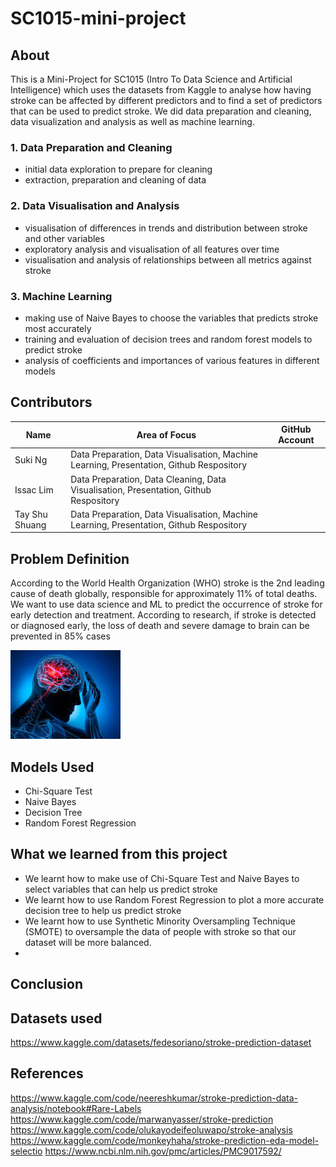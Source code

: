 # SC1015-mini-project

## About

This is a Mini-Project for SC1015 (Intro To Data Science and Artificial Intelligence) which uses the datasets from Kaggle to analyse how having stroke can be affected by different predictors and to find a set of predictors that can be used to predict stroke. We did data preparation and cleaning, data visualization and analysis as well as machine learning.

### 1. Data Preparation and Cleaning
- initial data exploration to prepare for cleaning
- extraction, preparation and cleaning of data

### 2. Data Visualisation and Analysis
- visualisation of differences in trends and distribution between stroke and other variables
- exploratory analysis and visualisation of all features over time
- visualisation and analysis of relationships between all metrics against stroke

### 3. Machine Learning
- making use of Naive Bayes to choose the variables that predicts stroke most accurately
- training and evaluation of decision trees and random forest models to predict stroke
- analysis of coefficients and importances of various features in different models

## Contributors

|  Name  |  Area of Focus  |  GitHub Account  |
|  ---  |  ---  | --- |
|  Suki Ng  |  Data Preparation, Data Visualisation, Machine Learning, Presentation, Github Respository  |
|  Issac Lim  |  Data Preparation, Data Cleaning, Data Visualisation, Presentation, Github Respository  |
|  Tay Shu Shuang  |  Data Preparation, Data Visualisation, Machine Learning, Presentation, Github Respository  |

## Problem Definition
According to the World Health Organization (WHO) stroke is the 2nd leading cause of death globally, responsible for approximately 11% of total deaths.
We want to use data science and ML to predict the occurrence of stroke for early detection and treatment. According to research, if stroke is detected or diagnosed early, the loss of death and severe damage to brain can be prevented in 85% cases

![Person with stroke](stroke.jpeg)

## Models Used

- Chi-Square Test
- Naive Bayes
- Decision Tree
- Random Forest Regression

## What we learned from this project
- We learnt how to make use of Chi-Square Test and Naive Bayes to select variables that can help us predict stroke
- We learnt how to use Random Forest Regression to plot a more accurate decision tree to help us predict stroke
- We learnt how to use Synthetic Minority Oversampling Technique (SMOTE) to oversample the data of people with stroke so that our dataset will be more balanced.
- 
## Conclusion



## Datasets used
https://www.kaggle.com/datasets/fedesoriano/stroke-prediction-dataset

## References

https://www.kaggle.com/code/neereshkumar/stroke-prediction-data-analysis/notebook#Rare-Labels
https://www.kaggle.com/code/marwanyasser/stroke-prediction
https://www.kaggle.com/code/olukayodeifeoluwapo/stroke-analysis
https://www.kaggle.com/code/monkeyhaha/stroke-prediction-eda-model-selectio
https://www.ncbi.nlm.nih.gov/pmc/articles/PMC9017592/

